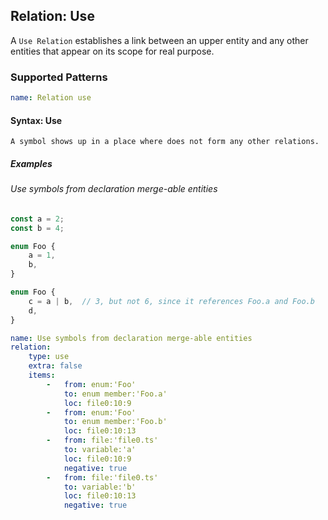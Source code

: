 ## Relation: Use

A `Use Relation` establishes a link between an upper entity and
any other entities that appear on its scope for real purpose.

### Supported Patterns

```yaml
name: Relation use
```

#### Syntax: Use

```text
A symbol shows up in a place where does not form any other relations.
```

##### Examples

###### Use symbols from declaration merge-able entities

```ts
const a = 2;
const b = 4;

enum Foo {
    a = 1,
    b,
}

enum Foo {
    c = a | b,  // 3, but not 6, since it references Foo.a and Foo.b
    d,
}
```

```yaml
name: Use symbols from declaration merge-able entities
relation:
    type: use
    extra: false
    items:
        -   from: enum:'Foo'
            to: enum member:'Foo.a'
            loc: file0:10:9
        -   from: enum:'Foo'
            to: enum member:'Foo.b'
            loc: file0:10:13
        -   from: file:'file0.ts'
            to: variable:'a'
            loc: file0:10:9
            negative: true
        -   from: file:'file0.ts'
            to: variable:'b'
            loc: file0:10:13
            negative: true
```
